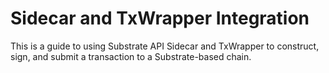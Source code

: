 # Sidecar and TxWrapper Integration

This is a guide to using Substrate API Sidecar and TxWrapper to construct, sign, and submit a
transaction to a Substrate-based chain.

